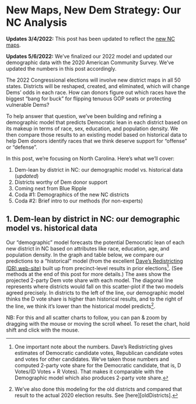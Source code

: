 # New Maps, New Dem Strategy: Our NC Analysis

**Updates 3/4/2022:** This post has been updated to reflect the [new NC maps][NCRuling].

**Updates 5/6/2022:** We’ve finalized our 2022 model and updated our
demographic data with the 2020 American Community Survey. We’ve
updated the numbers in this post accordingly.

[NCRuling]: https://www.nytimes.com/2022/02/23/us/politics/north-carolina-maps-democrats.html

The 2022 Congressional elections will involve new district maps in
all 50 states.
Districts will be reshaped, created, and eliminated,
which will change Dems’ odds in each race.
How can donors figure out which races have the biggest “bang for buck”
for flipping tenuous GOP seats or protecting vulnerable Dems?

To help answer that question, we’ve been building and refining a demographic
model that predicts Democratic lean in each district based on its
makeup in terms of race, sex, education, and population density.
We then compare those results to an existing model based on historical
data to help Dem donors identify races that we think deserve support
for “offense” or “defense”.

In this post, we’re focusing on North Carolina. Here’s what we’ll cover:

1. Dem-lean by district in NC: our demographic model vs. historical data (*updated*)
2. Districts worthy of Dem donor support
3. Coming next from Blue Ripple
4. Coda #1: Demographics of the new NC districts
5. Coda #2: Brief intro to our methods (for non-experts)

## 1. Dem-lean by district in NC: our demographic model vs. historical data

Our “demographic” model forecasts the potential Democratic lean of each
new district in NC based on attributes like race, education, age, and
population density. In the graph and table below,
we compare our predictions to a “historical” model (from the excellent
[Dave’s Redistricting (DR) web-site][DavesR]) built up from precinct-level
results in prior elections[^voteShare]. (See methods at the end of this post for more details.)
The axes show the projected 2-party Dem vote share with each model.
The diagonal line represents where districts would fall on this scatter-plot
if the two models agreed precisely. In districts to the left of the line,
our demographic model thinks the D vote share is higher than historical results,
and to the right of the line, we think it’s lower than the historical model predicts[^old].

[^old]: We’ve also done this modeling for the old districts and compared that
result to the actual 2020 election results. See [here][oldDistricts].

NB: For this and all scatter charts to follow, you
can pan & zoom by dragging with the mouse or moving the scroll wheel.  To reset the chart,
hold shift and click with the mouse.

[DavesR]: https://davesredistricting.org/maps#aboutus

[^voteShare]: One important note about the numbers. Dave’s Redistricting gives
estimates of Democratic candidate votes, Republican candidate votes and votes
for other candidates.  We’ve taken those numbers and computed 2-party vote share
for the Democratic candidate, that is, D Votes/(D Votes + R Votes). That makes it
comparable with the Demographic model which also produces 2-party vote share.
